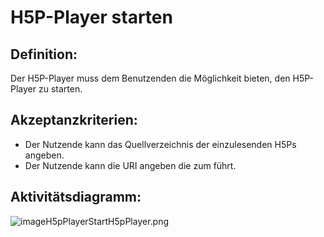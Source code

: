 # H5P-Player starten


## Definition:

Der H5P-Player muss dem Benutzenden die Möglichkeit bieten,
den H5P-Player zu starten.


## Akzeptanzkriterien:

- Der Nutzende kann das Quellverzeichnis der einzulesenden H5Ps angeben.
- Der Nutzende kann die URI angeben die zum [](Verzeichnis-zum-Abspielen-der-H5Ps.md) führt.


## Aktivitätsdiagramm:

![imageH5pPlayerStartH5pPlayer.png](imageH5pPlayerStartH5pPlayer.png)
